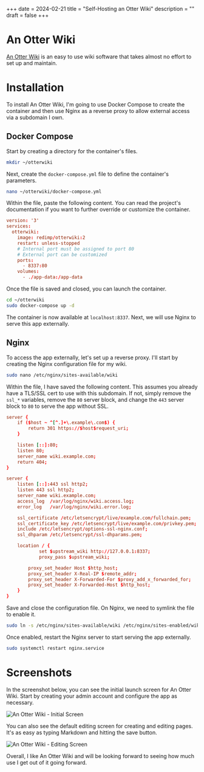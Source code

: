+++
date = 2024-02-21
title = "Self-Hosting an Otter Wiki"
description = ""
draft = false
+++

# An Otter Wiki

[An Otter Wiki](https://otterwiki.com/) is an easy to use wiki software
that takes almost no effort to set up and maintain.

# Installation

To install An Otter Wiki, I\'m going to use Docker Compose to create the
container and then use Nginx as a reverse proxy to allow external access
via a subdomain I own.

## Docker Compose

Start by creating a directory for the container\'s files.

```sh
mkdir ~/otterwiki
```

Next, create the `docker-compose.yml` file to define the
container\'s parameters.

```sh
nano ~/otterwiki/docker-compose.yml
```

Within the file, paste the following content. You can read the
project\'s documentation if you want to further override or customize
the container.

``` conf
version: '3'
services:
  otterwiki:
    image: redimp/otterwiki:2
    restart: unless-stopped
    # Internal port must be assigned to port 80
    # External port can be customized
    ports:
      - 8337:80
    volumes:
      - ./app-data:/app-data
```

Once the file is saved and closed, you can launch the container.

```sh
cd ~/otterwiki
sudo docker-compose up -d
```

The container is now available at `localhost:8337`. Next, we
will use Nginx to serve this app externally.

## Nginx

To access the app externally, let\'s set up a reverse proxy. I\'ll start
by creating the Nginx configuration file for my wiki.

```sh
sudo nano /etc/nginx/sites-available/wiki
```

Within the file, I have saved the following content. This assumes you
already have a TLS/SSL cert to use with this subdomain. If not, simply
remove the `ssl_*` variables, remove the `80`
server block, and change the `443` server block to
`80` to serve the app without SSL.

``` conf
server {
    if ($host ~ ^[^.]+\.example\.com$) {
        return 301 https://$host$request_uri;
    }

    listen [::]:80;
    listen 80;
    server_name wiki.example.com;
    return 404;
}

server {
    listen [::]:443 ssl http2;
    listen 443 ssl http2;
    server_name wiki.example.com;
    access_log  /var/log/nginx/wiki.access.log;
    error_log   /var/log/nginx/wiki.error.log;

    ssl_certificate /etc/letsencrypt/live/example.com/fullchain.pem;
    ssl_certificate_key /etc/letsencrypt/live/example.com/privkey.pem;
    include /etc/letsencrypt/options-ssl-nginx.conf;
    ssl_dhparam /etc/letsencrypt/ssl-dhparams.pem;

    location / {
            set $upstream_wiki http://127.0.0.1:8337;
            proxy_pass $upstream_wiki;

        proxy_set_header Host $http_host;
        proxy_set_header X-Real-IP $remote_addr;
        proxy_set_header X-Forwarded-For $proxy_add_x_forwarded_for;
        proxy_set_header X-Forwarded-Host $http_host;
    }
}
```

Save and close the configuration file. On Nginx, we need to symlink the
file to enable it.

```sh
sudo ln -s /etc/nginx/sites-available/wiki /etc/nginx/sites-enabled/wiki
```

Once enabled, restart the Nginx server to start serving the app
externally.

```sh
sudo systemctl restart nginx.service
```

# Screenshots

In the screenshot below, you can see the initial launch screen for An
Otter Wiki. Start by creating your admin account and configure the app
as necessary.

![An Otter Wiki - Initial
Screen](https://img.cleberg.net/blog/20240221-otterwiki/otterwiki.png)

You can also see the default editing screen for creating and editing
pages. It\'s as easy as typing Markdown and hitting the save button.

![An Otter Wiki - Editing
Screen](https://img.cleberg.net/blog/20240221-otterwiki/otterwiki-edit.png)

Overall, I like An Otter Wiki and will be looking forward to seeing how
much use I get out of it going forward.

